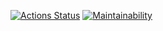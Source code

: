 [![Actions Status](https://github.com/warpedrhubarb/rss-reader/workflows/linter/badge.svg)](https://github.com/warpedrhubarb/rss-reader/actions)
[![Maintainability](https://api.codeclimate.com/v1/badges/87190a19494420cb7e9b/maintainability)](https://codeclimate.com/github/warpedrhubarb/frontend-project-lvl3/maintainability)

